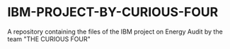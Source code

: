 # IBM-PROJECT-BY-CURIOUS-FOUR
A repository containing the files of the IBM project on Energy Audit by the team "THE CURIOUS FOUR"
